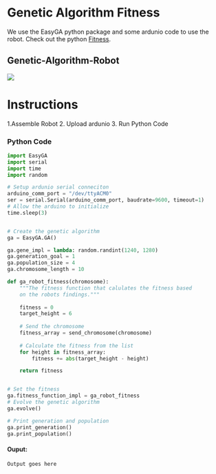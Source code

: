 # Genetic Algorithm Fitness
We use the EasyGA python package and some ardunio code to use the robot. Check out the python [Fitness](https://github.com/danielwilczak101/Genetic-Algorithm-Robot/blob/main/fitness.py).

## Genetic-Algorithm-Robot

<img src="https://github.com/danielwilczak101/Genetic-Algorithm-Robot/blob/media/images/two_robots.jpg">


# Instructions

1.Assemble Robot
2. Upload ardunio
3. Run Python Code

### Python Code
```Python
import EasyGA
import serial
import time
import random

# Setup ardunio serial conneciton
arduino_comm_port = "/dev/ttyACM0"
ser = serial.Serial(arduino_comm_port, baudrate=9600, timeout=1)
# Allow the arduino to initialize
time.sleep(3)


# Create the genetic algorithm
ga = EasyGA.GA()

ga.gene_impl = lambda: random.randint(1240, 1280)
ga.generation_goal = 1
ga.population_size = 4
ga.chromosome_length = 10

def ga_robot_fitness(chromosome):
    """The fitness function that calulates the fitness based
    on the robots findings."""
    
    fitness = 0
    target_height = 6
    
    # Send the chromosome
    fitness_array = send_chromosome(chromosome)
    
    # Calculate the fitness from the list
    for height in fitness_array:
        fitness += abs(target_height - height)

    return fitness


# Set the fitness
ga.fitness_function_impl = ga_robot_fitness
# Evolve the genetic algorithm
ga.evolve()

# Print generation and population
ga.print_generation()
ga.print_population()

```

#### Ouput:
```bash
Output goes here
```
